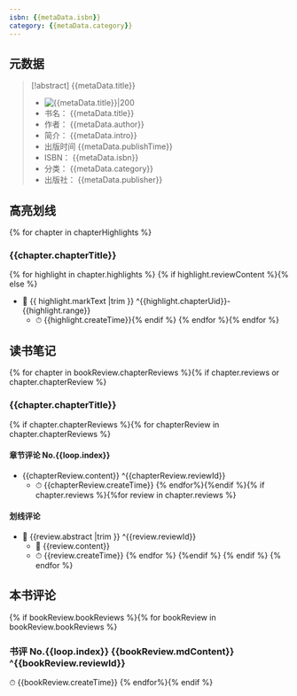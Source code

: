 ```yaml
---
isbn: {{metaData.isbn}}
category: {{metaData.category}}
---
```


## 元数据

> [!abstract] {{metaData.title}}
> - ![ {{metaData.title}}|200]({{metaData.cover}})
> - 书名： {{metaData.title}}
> - 作者： {{metaData.author}}
> - 简介： {{metaData.intro}}
> - 出版时间 {{metaData.publishTime}}
> - ISBN： {{metaData.isbn}}
> - 分类： {{metaData.category}}
> - 出版社： {{metaData.publisher}}

## 高亮划线

{% for chapter in chapterHighlights %}

### {{chapter.chapterTitle}}

{% for highlight in chapter.highlights %}
{% if highlight.reviewContent %}{% else %}
- 📌 {{ highlight.markText |trim }} ^{{highlight.chapterUid}}-{{highlight.range}}
	- ⏱ {{highlight.createTime}}{% endif %} {% endfor %}{% endfor %}

## 读书笔记

{% for chapter in bookReview.chapterReviews %}{% if chapter.reviews or chapter.chapterReview %}

### {{chapter.chapterTitle}}

{% if chapter.chapterReviews %}{% for chapterReview in chapter.chapterReviews %}

#### 章节评论 No.{{loop.index}}

- {{chapterReview.content}} ^{{chapterReview.reviewId}}
	- ⏱ {{chapterReview.createTime}} {% endfor%}{%endif %}{% if chapter.reviews %}{%for review in chapter.reviews %}

#### 划线评论

- 📌 {{review.abstract |trim }}  ^{{review.reviewId}}
	- 💭 {{review.content}}
	- ⏱ {{review.createTime}}
{% endfor %} {%endif %} {% endif %} {% endfor %}

## 本书评论

{% if bookReview.bookReviews %}{% for bookReview in bookReview.bookReviews %}

### 书评 No.{{loop.index}} {{bookReview.mdContent}} ^{{bookReview.reviewId}}

⏱ {{bookReview.createTime}}
{% endfor%}{% endif %}
